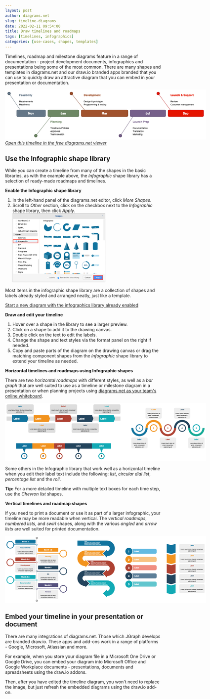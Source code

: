 ```yaml
---
layout: post
author: diagrams.net
slug: timeline-diagrams
date: 2022-02-11 09:54:00
title: Draw timelines and roadmaps
tags: [timelines, infographics]
categories: [use-cases, shapes, templates]
---
```


Timelines, roadmap and milestone diagrams feature in a range of documentation - project development documents, infographics and presentations being some of the most common. There are many shapes and templates in diagrams.net and our draw.io branded apps branded that you can use to quickly draw an attractive diagram that you can embed in your presentation or documentation.

[<img src="/assets/img/blog/timeline-example.png" style="width=100%;max-width:650px;height:auto;" alt="Draw timelines, roadmaps and milestone diagrams easily with diagrams.net">](https://viewer.diagrams.net/?tags=%7B%7D&highlight=0000ff&edit=_blank&layers=1&nav=1&title=roadmap-example#R7Vpbd5s4EP41fkwPd%2BxHx052z26z65P0nLaPslGwGoGoEL70169kxFXY4BhTd0%2FzEKyREMN8841GjEbmLNj9QUG0fiIexCND83Yjcz4yDN0eO%2FwiJPtUYoyNVOBT5MlBheAF%2FYBSqElpgjwYVwYyQjBDUVW4ImEIV6wiA5SSbXXYK8HVp0bAl0%2FUCsHLCmCoDPuMPLZOpWPDLeR%2FQuSvsyfrziTtCUA2WE4cr4FHtiWR%2BTAyZ5QQlv4KdjOIhfEyu6T3PR7pzRWjMGRdbpjHmwj%2BmP29tpaEfcHR52%2F%2Fwjs5S8z22QtDj7%2B%2FbIYk5Jd7SpLQg2IanbcIZWvikxDgj4REUvgNMraX6IGEES5aswDLXq4h3X%2FhDe2DbpiZ4KsQZI35rtLal1sLSFEAGaS50JsKaAsNueQRYSz7X0nIpC66Jdq8a0YwoYc3NB3LdcYul8eMkjdY6jF1y7QtOUNJ%2Fnj4y2aWxhEvllpPmOwoKJmFSUJX8AQSkhYMUB%2ByE%2BPM3HU45yDhdqF7fh%2BFGDC0qeoBpPP7%2BbjCP%2FgP6SJnuItUcgNwIp%2Bk%2Bg%2FGnJsClO0aMfgSgcNrb3l4qDoFiKOUsK9oJ5zrPieI9m7MyqgDjPyQN1YcCuE68taMxYYK8%2BvhT3H4ZtA3kDK4Ow27CpO84c4Yy6ggw6LryPa2CDK6NO66HF%2BMKyFrKsj%2BQzYKuKdRWcmexrBxzNYtgJbsXge4FxysKg5jqwEHU1OByGS9A2EpQPwFwlYgvLHrWH0DMbUts4kA1wBC1zoAYQ0JhK0A8QRoGxBTzebT9QyEM9cfNW0YIOx2GPLcbBAYHJUPCW6DwXUcbTztGQbLNOa2OwwMhtuBDs6QOLgKDi8wasPhweac1XrG4d7QtKHoYHVZHwbFYdyQgjmYydevoOF8T0jWcRcfDDPlA3Qt2hWd%2FJcvr%2BfNYlRn0VY5QoUwyxCOPm2ZCR4hiNESYcT2WR83z7I%2BnstSBWvT0HZJP%2BaJI7Eap7Jn%2BD1BFAbcl%2BKSguUh11LnGQIPhTCOWwzT2V7KwBqxq1ytclLSucx9KcpycAxfxayArjJ%2BivRbMBPxrfZUjmJiO9m2bSiT3OgrCzQ7ZONNyYd7LZZPfi2Wp%2BlnO8sXGIQhCv0rUzz7ipTpo6uqfUIBxJxBI%2FHVxAGB8LL0f94Ml7G4LAhGKwRj9bHTKKKEQ9TQ9QmCQFiLQr4rJ%2BEZvPvF6YjBEuJ7sHrzDyrWFOiDrJPaijz%2B2VzN0uGjZD1ChprXNjILiP2Ep7rvHG4gJpFYeto9SXlib1x6bxiaw1j4WAP3NE4pRtg%2BgqpqC0p8CoLgEEAabmUwZqXg8ptsF5PNubV1UdfP4topah32iOBMbza65oYK2z%2BCJFyt%2BRwLKvZNJ9e%2Fpok6L4v9JAjFvHOySkScObKQfaIgjPH7VrnLVH0C9A2yajbxP092r074%2BnfpG1hdm2oOt5sKw%2FSLR3sqnMcDdR17SaKI0PLC3keS%2FAw3CG5V%2BSyJGceKt7UAhMCH5aTiN3fO%2BFZk39xqaSrwXKe8e7oe21JZOFGpzcoaXeux5ULzqFRmzhvnlJlH%2FRV3dVnVaa3uWs0e1rm6K29dEHQIanl1peaak7rLpYrJ22pel%2BtxgSOqVS3VM69TOK5Wxro44U0XjvVaSj6xG4KMocaYqxWOdfu8GKMNFGPyolkpJmhuJSq86%2FBJzb%2FkBr3faOF0jBb2VaKFrh9xsaGChVryGyhY5GC2lGBvPVjcyqES3R0oNhQMdyYVhn%2FQTPNdLK9ilteTzw5DRbGy6mowq4z2GTfGHeOGe2HcuMwpmiqYg9AbVqvRR0vKkt7OZfTuYbU3Jx12FIMSejI4oV27ksj3RGhnLtPCswldnAJpOHIC%2BiV0dnS4ldDOzyS00VT%2FGITQuc1bzurcDKHzw%2BDXz955szhbnqZmxQl98%2BE%2F)
<br />[_Open this timeline in the free diagrams.net viewer_](https://viewer.diagrams.net/?tags=%7B%7D&highlight=0000ff&edit=_blank&layers=1&nav=1&title=roadmap-example#R7Vpbd5s4EP41fkwPd%2BxHx052z26z65P0nLaPslGwGoGoEL70169kxFXY4BhTd0%2FzEKyREMN8841GjEbmLNj9QUG0fiIexCND83Yjcz4yDN0eO%2FwiJPtUYoyNVOBT5MlBheAF%2FYBSqElpgjwYVwYyQjBDUVW4ImEIV6wiA5SSbXXYK8HVp0bAl0%2FUCsHLCmCoDPuMPLZOpWPDLeR%2FQuSvsyfrziTtCUA2WE4cr4FHtiWR%2BTAyZ5QQlv4KdjOIhfEyu6T3PR7pzRWjMGRdbpjHmwj%2BmP29tpaEfcHR52%2F%2Fwjs5S8z22QtDj7%2B%2FbIYk5Jd7SpLQg2IanbcIZWvikxDgj4REUvgNMraX6IGEES5aswDLXq4h3X%2FhDe2DbpiZ4KsQZI35rtLal1sLSFEAGaS50JsKaAsNueQRYSz7X0nIpC66Jdq8a0YwoYc3NB3LdcYul8eMkjdY6jF1y7QtOUNJ%2Fnj4y2aWxhEvllpPmOwoKJmFSUJX8AQSkhYMUB%2ByE%2BPM3HU45yDhdqF7fh%2BFGDC0qeoBpPP7%2BbjCP%2FgP6SJnuItUcgNwIp%2Bk%2Bg%2FGnJsClO0aMfgSgcNrb3l4qDoFiKOUsK9oJ5zrPieI9m7MyqgDjPyQN1YcCuE68taMxYYK8%2BvhT3H4ZtA3kDK4Ow27CpO84c4Yy6ggw6LryPa2CDK6NO66HF%2BMKyFrKsj%2BQzYKuKdRWcmexrBxzNYtgJbsXge4FxysKg5jqwEHU1OByGS9A2EpQPwFwlYgvLHrWH0DMbUts4kA1wBC1zoAYQ0JhK0A8QRoGxBTzebT9QyEM9cfNW0YIOx2GPLcbBAYHJUPCW6DwXUcbTztGQbLNOa2OwwMhtuBDs6QOLgKDi8wasPhweac1XrG4d7QtKHoYHVZHwbFYdyQgjmYydevoOF8T0jWcRcfDDPlA3Qt2hWd%2FJcvr%2BfNYlRn0VY5QoUwyxCOPm2ZCR4hiNESYcT2WR83z7I%2BnstSBWvT0HZJP%2BaJI7Eap7Jn%2BD1BFAbcl%2BKSguUh11LnGQIPhTCOWwzT2V7KwBqxq1ytclLSucx9KcpycAxfxayArjJ%2BivRbMBPxrfZUjmJiO9m2bSiT3OgrCzQ7ZONNyYd7LZZPfi2Wp%2BlnO8sXGIQhCv0rUzz7ipTpo6uqfUIBxJxBI%2FHVxAGB8LL0f94Ml7G4LAhGKwRj9bHTKKKEQ9TQ9QmCQFiLQr4rJ%2BEZvPvF6YjBEuJ7sHrzDyrWFOiDrJPaijz%2B2VzN0uGjZD1ChprXNjILiP2Ep7rvHG4gJpFYeto9SXlib1x6bxiaw1j4WAP3NE4pRtg%2BgqpqC0p8CoLgEEAabmUwZqXg8ptsF5PNubV1UdfP4topah32iOBMbza65oYK2z%2BCJFyt%2BRwLKvZNJ9e%2Fpok6L4v9JAjFvHOySkScObKQfaIgjPH7VrnLVH0C9A2yajbxP092r074%2BnfpG1hdm2oOt5sKw%2FSLR3sqnMcDdR17SaKI0PLC3keS%2FAw3CG5V%2BSyJGceKt7UAhMCH5aTiN3fO%2BFZk39xqaSrwXKe8e7oe21JZOFGpzcoaXeux5ULzqFRmzhvnlJlH%2FRV3dVnVaa3uWs0e1rm6K29dEHQIanl1peaak7rLpYrJ22pel%2BtxgSOqVS3VM69TOK5Wxro44U0XjvVaSj6xG4KMocaYqxWOdfu8GKMNFGPyolkpJmhuJSq86%2FBJzb%2FkBr3faOF0jBb2VaKFrh9xsaGChVryGyhY5GC2lGBvPVjcyqES3R0oNhQMdyYVhn%2FQTPNdLK9ilteTzw5DRbGy6mowq4z2GTfGHeOGe2HcuMwpmiqYg9AbVqvRR0vKkt7OZfTuYbU3Jx12FIMSejI4oV27ksj3RGhnLtPCswldnAJpOHIC%2BiV0dnS4ldDOzyS00VT%2FGITQuc1bzurcDKHzw%2BDXz955szhbnqZmxQl98%2BE%2F)

## Use the Infographic shape library

While you can create a timeline from many of the shapes in the basic libraries, as with the example above, the _Infographic_ shape library has a selection of ready-made roadmaps and timelines.

**Enable the Infographic shape library**

1. In the left-hand panel of the diagrams.net editor, click _More Shapes_.
2. Scroll to _Other_ section, click on the checkbox next to the _Infographic_ shape library, then click _Apply_.
<br /><img src="/assets/img/blog/shape-library-infographic.png" style="width=100%;max-width:300px;height:auto;" alt="Enable the Infographic shape library to use the timeline and roadmap shapes">

Most items in the infographic shape library are a collection of shapes and labels already styled and arranged neatly, just like a template.

[Start a new diagram with the infographics library already enabled](https://app.diagrams.net/?libs=infographic;basic)

**Draw and edit your timeline**
1. Hover over a shape in the library to see a larger preview. 
2. Click on a shape to add it to the drawing canvas.
3. Double click on the text to edit the labels.
4. Change the shape and text styles via the format panel on the right if needed.
5. Copy and paste parts of the diagram on the drawing canvas or drag the matching component shapes from the _Infographic_ shape library to extend your timeline as needed. 

**Horizontal timelines and roadmaps using Infographic shapes**

There are two _horizontal roadmaps_ with different styles, as well as a _bar graph_ that are well suited to use as a timeline or milestone diagram in a presentation or when planning projects using [diagrams.net as your team's online whiteboard](/blog/sketch-online-whiteboard.html). 

<img src="/assets/img/blog/timeline-infographic-shapes-horizontal.png" style="width=100%;max-width:650px;height:auto;" alt="Use the horizontal roadmap shapes from the Infographic shape library in diagrams.net">

Some others in the Infographic library that work well as a horizontal timeline when you edit their label text include the following: _list_, _circular dial list_, _percentage list_ and the _roll_.

**Tip:** For a more detailed timeline with multiple text boxes for each time step, use the _Chevron list_ shapes.

**Vertical timelines and roadmap shapes**

If you need to print a document or use it as part of a larger infographic, your timeline may be more readable when vertical. The _vertical roadmaps_, _numbered lists_, and _swirl_ shapes, along with the various _angled_ and _arrow lists_ are well suited for printed documentation.

<img src="/assets/img/blog/timeline-infographic-shapes-vertical.png" style="width=100%;max-width:650px;height:auto;" alt="Use the vertical roadmap shapes from the Infographic shape library in diagrams.net">

## Embed your timeline in your presentation or document

There are many integrations of diagrams.net. Those which JGraph develops are branded draw.io. These apps and add-ons work in a range of platforms - Google, Microsoft, Atlassian and more.

For example, when you store your diagram file in a Microsoft One Drive or Google Drive, you can embed your diagram into Microsoft Office and Google Workplace documents - presentations, documents and spreadsheets using the draw.io addons. 

Then, after you have edited the timeline diagram, you won't need to replace the image, but just refresh the embedded diagrams using the draw.io add-on.